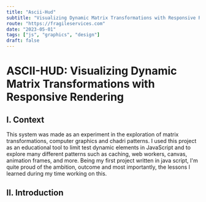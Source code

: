```yaml
---
title: "Ascii-Hud"
subtitle: "Visualizing Dynamic Matrix Transformations with Responsive Rendering"
route: "https://fragileservices.com"
date: "2023-05-01"
tags: ["js", "graphics", "design"]
draft: false
---
```


# ASCII-HUD: Visualizing Dynamic Matrix Transformations with Responsive Rendering

## I. Context

This system was made as an experiment in the exploration of matrix transformations, computer graphics and chadri patterns. I used this project as an educational tool to limit test dynamic elements in JavaScript and to explore many different patterns such as caching, web workers, canvas, animation frames, and more. Being my first project written in java script, I'm quite proud of the ambition, outcome and most importantly, the lessons I learned during my time working on this.

## II. Introduction
